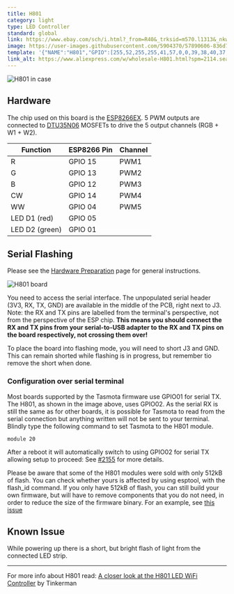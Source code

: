 ```yaml
---
title: H801
category: light
type: LED Controller
standard: global
link: https://www.ebay.com/sch/i.html?_from=R40&_trksid=m570.l1313&_nkw=h801+controller&_sacat=0
image: https://user-images.githubusercontent.com/5904370/57890606-836d7080-7838-11e9-925c-50f7e2af4df2.png
template: '{"NAME":"H801","GPIO":[255,52,255,255,41,57,0,0,39,38,40,37,0],"FLAG":0,"BASE":20}' 
link_alt: https://www.aliexpress.com/w/wholesale-H801.html?spm=2114.search0104.0.0.16ea5f7exnEDTW&site=glo&g=y&SortType=price_asc&SearchText=H801&groupsort=1&needQuery=n
---
```

![H801 in case](http://smartlife.tech/blog/wp-content/uploads/2016/06/20160623_171501.jpg)

## Hardware

The chip used on this board is the [ESP8266EX](https://www.espressif.com/sites/default/files/documentation/0a-esp8266ex_datasheet_en.pdf). 5 PWM outputs are connected to [DTU35N06](http://din-tek.jp/Upload/Product%20Doc/Datasheet/DTU35N06.pdf) MOSFETs to drive the 5 output channels (RGB + W1 + W2).

| Function | ESP8266 Pin | Channel |
| -------- | ----------- | ------- |
| R | GPIO 15 | PWM1 |
| G | GPIO 13 | PWM2 |
| B | GPIO 12 | PWM3 |
| CW | GPIO 14 | PWM4 |
| WW | GPIO 04 | PWM5 |
| LED D1 (red) | GPIO 05 |
| LED D2 (green) | GPIO 01 |

## Serial Flashing

Please see the [Hardware Preparation](https://github.com/arendst/Tasmota/wiki/Hardware-Preparation) page for general instructions.

![H801 board](https://user-images.githubusercontent.com/5904370/57890715-ed861580-7838-11e9-95e9-b256adf0e681.png)

You need to access the serial interface. The unpopulated serial header (3V3, RX, TX, GND) are available in the middle of the PCB, right next to J3. Note: the RX and TX pins are labelled from the terminal's perspective, not from the perspective of the ESP chip. **This means you should connect the RX and TX pins from your serial-to-USB adapter to the RX and TX pins on the board respectively, not crossing them over!**

To place the board into flashing mode, you will need to short J3 and GND. This can remain shorted while flashing is in progress, but remember tio remove the short when done.

### Configuration over serial terminal
Most boards supported by the Tasmota firmware use GPIO01 for serial TX. The H801, as shown in the image above, uses GPIO02. As the serial RX is still the same as for other boards, it is possible for Tasmota to read from the serial connection but anything written will not be sent to your terminal. Blindly type the following command to set Tasmota to the H801 module. 
```
module 20
```
After a reboot it will automatically switch to using GPIO02 for serial TX allowing setup to proceed:
See [#2155](https://github.com/arendst/Tasmota/issues/2155) for more details.

Please be aware that some of the H801 modules were sold with only 512kB of flash. You can check whether yours is affected by using esptool, with the flash_id command. If you only have 512kB of flash, you can still build your own firmware, but will have to remove components that you do not need, in order to reduce the size of the firmware binary. For an example, see [this issue](https://github.com/arendst/Tasmota/issues/2982)

## Known Issue
While powering up there is a short, but bright flash of light from the connected LED strip. 

---
For more info about H801 read: [A closer look at the H801 LED WiFi Controller](https://tinkerman.cat/post/closer-look-h801-led-wifi-controller) by Tinkerman
